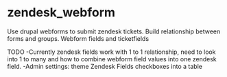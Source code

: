 zendesk_webform
===============

Use drupal webforms to submit zendesk tickets. Build relationship between forms and groups. Webform fields and ticketfields


TODO
-Currently zendesk fields work with 1 to 1 relationship, need to look into 1 to many and how to combine webform field values into one zendesk field.
-Admin settings: theme Zendesk Fields checkboxes into a table
